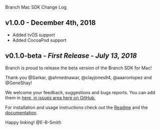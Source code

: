 Branch Mac SDK Change Log

## v1.0.0 - December 4th, 2018
* Added tvOS support
* Added CocoaPod support

## v0.1.0-beta - *First Release - July 13, 2018*

Branch is proud to release the beta version of the Branch SDK for Mac!

Thank you @Sarkar, @ahmednawar, @clayjones94, @aaaronlopez and @GeneShay!

We welcome your feedback, suggestions and bugs reports. You can add them in [here, in issues area here on GitHub.](https://github.com/BranchMetrics/mac-branch-deep-linking/issues)

For installation and usage instructions check out the [Readme](https://github.com/BranchMetrics/mac-branch-deep-linking/blob/master/README.md) and the [documentation](https://branchmetrics.github.io/mac-branch-deep-linking/index.html).

Happy linking!
@E-B-Smith
